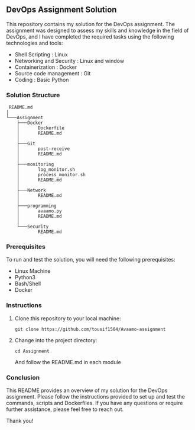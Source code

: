 ## DevOps Assignment Solution

This repository contains my solution for the DevOps assignment. The assignment was designed to assess my skills and knowledge in the field of DevOps, and I have completed the required tasks using the following technologies and tools:

- Shell Scripting : Linux
- Networking and Security : Linux and window
- Containerization : Docker
- Source code management : Git
- Coding : Basic Python

### Solution Structure
```
 README.md
│
└───Assignment
    ├───Docker
    │       Dockerfile
    │       README.md
    │
    ├───Git
    │       post-receive
    │       README.md
    │
    ├───monitoring
    │       log_monitor.sh
    │       process_monitor.sh
    │       README.md
    │
    ├───Network
    │       README.md
    │
    ├───programming
    │       avaamo.py
    │       README.md
    │
    └───Security
            README.md
```

### Prerequisites

To run and test the solution, you will need the following prerequisites:

- Linux Machine
- Python3
- Bash/Shell
- Docker

### Instructions

1. Clone this repository to your local machine:

   ```
   git clone https://github.com/tousif1504/Avaamo-assignment
   ```

2. Change into the project directory:

   ```
   cd Assignment
   ```
   And follow the README.md in each module
   
### Conclusion

This README provides an overview of my solution for the DevOps assignment. Please follow the instructions provided to set up and test the commands, scripts and Dockerfiles. If you have any questions or require further assistance, please feel free to reach out.

Thank you!

